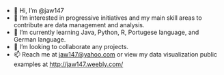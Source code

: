 - 👋 Hi, I’m @jaw147
- 👀 I’m interested in progressive initiatives and my main skill areas to contribute are data management and analysis.
- 🌱 I’m currently learning Java, Python, R, Portugese language, and German language.
- 💞️ I’m looking to collaborate any projects.
- 📫 Reach me at jaw147@yahoo.com or view my data visualization public examples at http://jaw147.weebly.com/
